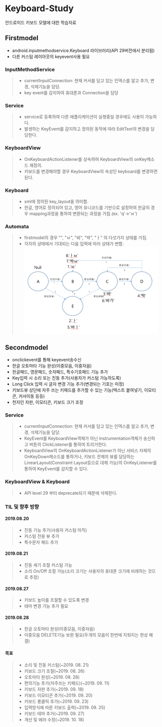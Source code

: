 # Keyboard-Study
안드로이드 키보드 모델에 대한 학습자료

## Firstmodel 
* android.inputmethodservice.Keyboard 라이브러리(API 29버전에서 분리됨)
* 다른 커스텀 레이아웃의 keyevent사용 필요

### InputMethodService
> - currentInputConnection: 현재 커서를 담고 있는 인덱스를 알고 추가, 변경, 삭제기능을 담당.
> - key event를 감지하여 휴대폰과 Connection을 담당

### Service
> - service로 등록하여 다른 애플리케이션이 실행중일 경우에도 사용이 가능하다.
> - 발생하는 KeyEvent를 감지하고 정의된 동작에 따라 EditText의 변경을 담당한다.

### KeyboardView
> - OnKeyboardActionListener를 상속하여 KeyboardView의 onKey메소드 재정의.
> - 키보드를 변경해야할 경우 KeyboardView의 속성인 keyboard를 변경하면 된다.

### Keyboard
> - xml에 정의된 key_layout을 의미함.
> - 한글, 영어로 정의되어 있고, 영어 유니코드를 기반으로 설정하여 한글의 경우 mapping과정을 통하여 변환되는 과정을 거침.(ex. 'q'->'ㅂ')

### Automata
> - firstmodel의 경우 "", "ㅂ", "바", "박", "ㅏ" 의 다섯가지 상태를 가짐.
> - 각자의 상태에서 기대되는 다음 입력에 따라 상태가 변함.
![ex_screenshot](./img/keyboardAutomata.PNG)

## Secondmodel
* onclickevent를 통해 keyevent송수신
* 한글 오토마타 기능 완성(이중모음, 이중자음)
* 한글패드, 영문패드, 숫자패드, 특수기호패드 기능 추가
* Key입력 시 소리 또는 진동 추가(사용자가 커스텀 가능하도록)
* Long Click 입력 시 글자 변경 기능 추가(변경되는 기호는 미정)
* 키보드뷰 상단에 자주 쓰는 키패드를 추가할 수 있는 기능(텍스트 붙여넣기, 이모티콘, 커서이동 등등)
* 천지인 자판, 이모티콘, 키보드 크기 조정


### Service
> - currentInputConnection: 현재 커서를 담고 있는 인덱스를 알고 추가, 변경, 삭제기능을 담당.
> - KeyEvent를 KeyboardView객체가 아닌 Instrumentation객체가 송신하고 버튼의 ClickListener를 통하여 트리거한다.
> - KeyboardView의 OnKeyboardActionListener가 아닌 서비스 자체의 OnKeyDown메소드를 통하거나, 키보드 전체의 뷰를 담당하는 LinearLayout(Constraint Layout등으로 대체 가능)의 OnKeyListener를 통하여 KeyEvent를 감지할 수 있다.

### KeyboardView & Keyboard
> - API level 29 부터 deprecate되기 때문에 삭제한다.

### TIL 및 향후 방향
 #### 2019.08.20
> - 진동 기능 추가(사용자 커스텀 아직)
> - 커스텀 전용 뷰 추가
> - 특수문자 패드 추가

#### 2019.08.21
> - 진동 세기 조절 커스텀 가능
> - 소리 On/Off 조절 가능(소리 크기는 사용자의 휴대폰 크기에 비례하는 것으로 추정)

#### 2019.08.27
> - 키보드 높이를 조절할 수 있도록 변경
> - 테마 변경 기능 추가 필요

#### 2019.08.28
> - 한글 오토마타 완성(이중모음, 이중자음)
> - 이중모음 DELETE기능 보완 필요(두개의 모음이 한번에 지워지는 현상 해결)

 #### 목표
 > - 소리 및 진동 커스텀(~2019. 08. 21)
 > - 키보드 크기 조절(~2019. 08. 26)
 > - 오토마타 완성(~2019. 08. 28)
 > - 편의기능 추가(자주쓰는 키패드)(~2019. 09. 11)
 > - 키보드 자판 추가(~2019. 09. 18)
 > - 키보드 이모티콘 추가(~2019. 09. 20)
 > - 키보드 롱클릭 추가(~2019. 09. 23)
 > - 입력방식에 따른 키보드 출력(~2019. 09. 25)
 > - 키보드 테마 추가(~2019. 09. 27)
 > - 개선 및 에러 수정(~2019. 10. 18)
